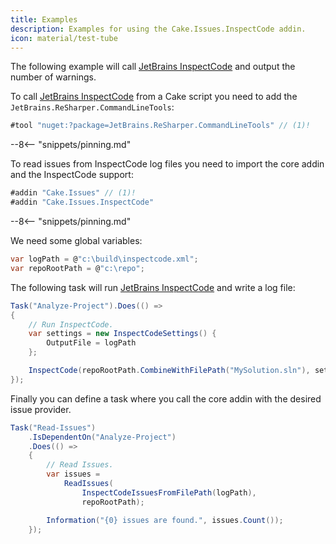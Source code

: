 ```yaml
---
title: Examples
description: Examples for using the Cake.Issues.InspectCode addin.
icon: material/test-tube
---
```


The following example will call [JetBrains InspectCode] and output the number of warnings.

To call [JetBrains InspectCode] from a Cake script you need to add the `JetBrains.ReSharper.CommandLineTools`:

```csharp
#tool "nuget:?package=JetBrains.ReSharper.CommandLineTools" // (1)!
```

--8<-- "snippets/pinning.md"

To read issues from InspectCode log files you need to import the core addin and the InspectCode support:

```csharp
#addin "Cake.Issues" // (1)!
#addin "Cake.Issues.InspectCode"
```

--8<-- "snippets/pinning.md"

We need some global variables:

```csharp
var logPath = @"c:\build\inspectcode.xml";
var repoRootPath = @"c:\repo";
```

The following task will run [JetBrains InspectCode] and write a log file:

```csharp
Task("Analyze-Project").Does(() =>
{
    // Run InspectCode.
    var settings = new InspectCodeSettings() {
        OutputFile = logPath
    };

    InspectCode(repoRootPath.CombineWithFilePath("MySolution.sln"), settings);
});
```

Finally you can define a task where you call the core addin with the desired issue provider.

```csharp
Task("Read-Issues")
    .IsDependentOn("Analyze-Project")
    .Does(() =>
    {
        // Read Issues.
        var issues =
            ReadIssues(
                InspectCodeIssuesFromFilePath(logPath),
                repoRootPath);

        Information("{0} issues are found.", issues.Count());
    });
```

[JetBrains InspectCode]: https://www.jetbrains.com/help/resharper/InspectCode.html

